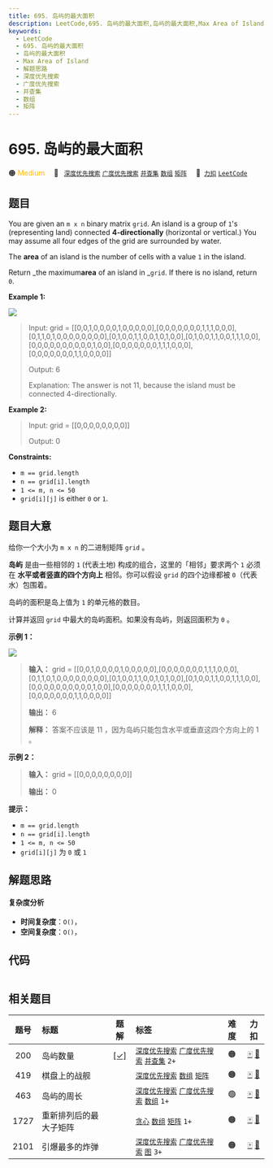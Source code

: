 ```yaml
---
title: 695. 岛屿的最大面积
description: LeetCode,695. 岛屿的最大面积,岛屿的最大面积,Max Area of Island,解题思路,深度优先搜索,广度优先搜索,并查集,数组,矩阵
keywords:
  - LeetCode
  - 695. 岛屿的最大面积
  - 岛屿的最大面积
  - Max Area of Island
  - 解题思路
  - 深度优先搜索
  - 广度优先搜索
  - 并查集
  - 数组
  - 矩阵
---
```


# 695. 岛屿的最大面积

🟠 <font color=#ffb800>Medium</font>&emsp; 🔖&ensp; [`深度优先搜索`](/tag/depth-first-search.md) [`广度优先搜索`](/tag/breadth-first-search.md) [`并查集`](/tag/union-find.md) [`数组`](/tag/array.md) [`矩阵`](/tag/matrix.md)&emsp; 🔗&ensp;[`力扣`](https://leetcode.cn/problems/max-area-of-island) [`LeetCode`](https://leetcode.com/problems/max-area-of-island)

## 题目

You are given an `m x n` binary matrix `grid`. An island is a group of `1`'s
(representing land) connected **4-directionally** (horizontal or vertical.)
You may assume all four edges of the grid are surrounded by water.

The **area** of an island is the number of cells with a value `1` in the
island.

Return _the maximum**area** of an island in _`grid`. If there is no island,
return `0`.



**Example 1:**

![](https://assets.leetcode.com/uploads/2021/05/01/maxarea1-grid.jpg)

> Input: grid = [[0,0,1,0,0,0,0,1,0,0,0,0,0],[0,0,0,0,0,0,0,1,1,1,0,0,0],[0,1,1,0,1,0,0,0,0,0,0,0,0],[0,1,0,0,1,1,0,0,1,0,1,0,0],[0,1,0,0,1,1,0,0,1,1,1,0,0],[0,0,0,0,0,0,0,0,0,0,1,0,0],[0,0,0,0,0,0,0,1,1,1,0,0,0],[0,0,0,0,0,0,0,1,1,0,0,0,0]]
> 
> Output: 6
> 
> Explanation: The answer is not 11, because the island must be connected 4-directionally.

**Example 2:**

> Input: grid = [[0,0,0,0,0,0,0,0]]
> 
> Output: 0

**Constraints:**

  * `m == grid.length`
  * `n == grid[i].length`
  * `1 <= m, n <= 50`
  * `grid[i][j]` is either `0` or `1`.


## 题目大意

给你一个大小为 `m x n` 的二进制矩阵 `grid` 。

**岛屿**  是由一些相邻的 `1` (代表土地) 构成的组合，这里的「相邻」要求两个 `1` 必须在 **水平或者竖直的四个方向上** 相邻。你可以假设
`grid` 的四个边缘都被 `0`（代表水）包围着。

岛屿的面积是岛上值为 `1` 的单元格的数目。

计算并返回 `grid` 中最大的岛屿面积。如果没有岛屿，则返回面积为 `0` 。



**示例 1：**

![](https://assets.leetcode.com/uploads/2021/05/01/maxarea1-grid.jpg)

> 
> 
> 
> 
> 
> **输入：** grid = [[0,0,1,0,0,0,0,1,0,0,0,0,0],[0,0,0,0,0,0,0,1,1,1,0,0,0],[0,1,1,0,1,0,0,0,0,0,0,0,0],[0,1,0,0,1,1,0,0,1,0,1,0,0],[0,1,0,0,1,1,0,0,1,1,1,0,0],[0,0,0,0,0,0,0,0,0,0,1,0,0],[0,0,0,0,0,0,0,1,1,1,0,0,0],[0,0,0,0,0,0,0,1,1,0,0,0,0]]
> 
> **输出：** 6
> 
> **解释：** 答案不应该是 11 ，因为岛屿只能包含水平或垂直这四个方向上的 1 。
> 
> 

**示例 2：**

> 
> 
> 
> 
> 
> **输入：** grid = [[0,0,0,0,0,0,0,0]]
> 
> **输出：** 0
> 
> 



**提示：**

  * `m == grid.length`
  * `n == grid[i].length`
  * `1 <= m, n <= 50`
  * `grid[i][j]` 为 `0` 或 `1`


## 解题思路

#### 复杂度分析

- **时间复杂度**：`O()`，
- **空间复杂度**：`O()`，

## 代码

```javascript

```

## 相关题目

<!-- prettier-ignore -->
| 题号 | 标题 | 题解 | 标签 | 难度 | 力扣 |
| :------: | :------ | :------: | :------ | :------: | :------: |
| 200 | 岛屿数量 | [[✓]](/problem/0200.md) |  [`深度优先搜索`](/tag/depth-first-search.md) [`广度优先搜索`](/tag/breadth-first-search.md) [`并查集`](/tag/union-find.md) `2+` | 🟠 | [🀄️](https://leetcode.cn/problems/number-of-islands) [🔗](https://leetcode.com/problems/number-of-islands) |
| 419 | 棋盘上的战舰 |  |  [`深度优先搜索`](/tag/depth-first-search.md) [`数组`](/tag/array.md) [`矩阵`](/tag/matrix.md) | 🟠 | [🀄️](https://leetcode.cn/problems/battleships-in-a-board) [🔗](https://leetcode.com/problems/battleships-in-a-board) |
| 463 | 岛屿的周长 |  |  [`深度优先搜索`](/tag/depth-first-search.md) [`广度优先搜索`](/tag/breadth-first-search.md) [`数组`](/tag/array.md) `1+` | 🟢 | [🀄️](https://leetcode.cn/problems/island-perimeter) [🔗](https://leetcode.com/problems/island-perimeter) |
| 1727 | 重新排列后的最大子矩阵 |  |  [`贪心`](/tag/greedy.md) [`数组`](/tag/array.md) [`矩阵`](/tag/matrix.md) `1+` | 🟠 | [🀄️](https://leetcode.cn/problems/largest-submatrix-with-rearrangements) [🔗](https://leetcode.com/problems/largest-submatrix-with-rearrangements) |
| 2101 | 引爆最多的炸弹 |  |  [`深度优先搜索`](/tag/depth-first-search.md) [`广度优先搜索`](/tag/breadth-first-search.md) [`图`](/tag/graph.md) `3+` | 🟠 | [🀄️](https://leetcode.cn/problems/detonate-the-maximum-bombs) [🔗](https://leetcode.com/problems/detonate-the-maximum-bombs) |